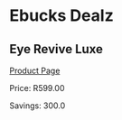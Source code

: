
# Ebucks Dealz
## Eye Revive Luxe
[Product Page](https://www.ebucks.com/web/shop/productSelected.do?prodId=1056110588&catId=1186086453)

Price: R599.00

Savings: 300.0


	